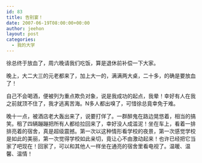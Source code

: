 ```yaml
---
id: 83
title: 告别宴！
date: 2007-06-19T08:00:00+00:00
author: jeehon
layout: post
categories:
  - 我的大学
---
```

徐总终于放血了，周六晚请我们吃饭，算是退休前补偿一下大家。
    
晚上，大二大三的元老都来了，加上大一的，满满两大桌，二十多，的确是要放血了！
    
自己不会喝酒，便被列为重点欺负对象，说是我成功的起点，我晕！幸好有人在我之前就顶不住了，我才逃离苦海。N多人都出嗅了，可惜徐总竟幸免于难。
    
晚十一点，被酒店老大轰出来了，说要打佯了。一群醉鬼在路边晃悠着，相当的搞笑。租了四辆蹦蹦把所有人都给拉回来了，幸好没人成滥泥！坐在车上，看着一排排亮着的宿舍，真是超级震撼。第一次以这种情形看学校的夜景，第一次感觉学校是如此的美丽，第一次觉得学校如此亲切，竟让心不由激动起来！也许已经把它当家了吧现在！回家了，可以和其他人一样坐在通亮的宿舍里看电视了。温暖、温馨、温情！